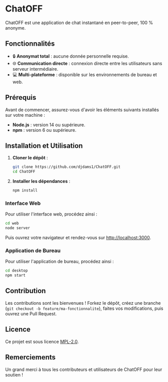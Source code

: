 # ChatOFF

ChatOFF est une application de chat instantané en peer-to-peer, 100 % anonyme.

## Fonctionnalités

- 🔒 **Anonymat total** : aucune donnée personnelle requise.
- 🌐 **Communication directe** : connexion directe entre les utilisateurs sans serveur intermédiaire.
- 💻 **Multi-plateforme** : disponible sur les environnements de bureau et web.

## Prérequis

Avant de commencer, assurez-vous d'avoir les éléments suivants installés sur votre machine :

- **Node.js** : version 14 ou supérieure.
- **npm** : version 6 ou supérieure.

## Installation et Utilisation

1. **Cloner le dépôt** :

   ```bash
   git clone https://github.com/djdams1/ChatOFF.git
   cd ChatOFF
   ```

2. **Installer les dépendances** :

   ```bash
   npm install
   ```

### Interface Web

Pour utiliser l'interface web, procédez ainsi :

```bash
cd web
node server
```

Puis ouvrez votre navigateur et rendez-vous sur [http://localhost:3000](http://localhost:3000).

### Application de Bureau

Pour utiliser l'application de bureau, procédez ainsi :

```bash
cd desktop
npm start
```

## Contribution

Les contributions sont les bienvenues ! Forkez le dépôt, créez une branche (`git checkout -b feature/ma-fonctionnalite`), faites vos modifications, puis ouvrez une Pull Request.

## Licence

Ce projet est sous licence [MPL-2.0](LICENSE).

## Remerciements

Un grand merci à tous les contributeurs et utilisateurs de ChatOFF pour leur soutien !
